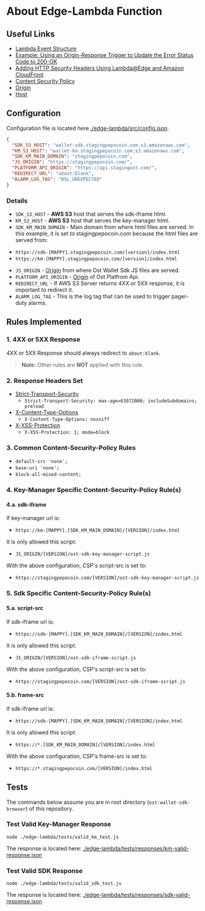 # About Edge-Lambda Function

## Useful Links
* [Lambda Event Structure](https://docs.aws.amazon.com/AmazonCloudFront/latest/DeveloperGuide/lambda-event-structure.html)
* [Example: Using an Origin-Response Trigger to Update the Error Status Code to 200-OK](https://docs.aws.amazon.com/AmazonCloudFront/latest/DeveloperGuide/lambda-examples.html#lambda-examples-custom-error-static-body)
* [Adding HTTP Security Headers Using Lambda@Edge and Amazon CloudFront](https://aws.amazon.com/blogs/networking-and-content-delivery/adding-http-security-headers-using-lambdaedge-and-amazon-cloudfront/)
* [Content Security Policy](https://developer.mozilla.org/en-US/docs/Web/HTTP/CSP)
* [Origin](https://developer.mozilla.org/en-US/docs/Web/HTTP/Headers/Origin)
* [Host](https://developer.mozilla.org/en-US/docs/Web/HTTP/Headers/Host)

## Configuration
Configuration file is located here [./edge-lambda/src/config.json](./src/config.json).
```json
{
  "SDK_S3_HOST": "wallet-sdk.stagingpepocoin.com.s3.amazonaws.com",
  "KM_S3_HOST": "wallet-km.stagingpepocoin.com.s3.amazonaws.com",
  "SDK_KM_MAIN_DOMAIN": "stagingpepocoin.com",
  "JS_ORIGIN": "https://stagingpepocoin.com/",
  "PLATFORM_API_ORIGIN": "https://api.stagingost.com/",
  "REDIRECT_URL": "about:blank",
  "ALARM_LOG_TAG": "BSL_UNEXPECTED"
}
```
### Details
* `SDK_S3_HOST` - **AWS S3** host that serves the sdk-iframe html.
* `KM_S3_HOST` - **AWS S3** host that serves the key-manager html.
* `SDK_KM_MAIN_DOMAIN` - Main domain from where html files are served. In this example, it is set to stagingpepocoin.com because the html files are served from:
 + `https://sdk-[MAPPY].stagingpepocoin.com/[version]/index.html` 
 + `https://km-[MAPPY].stagingpepocoin.com/[version]/index.html`
* `JS_ORIGIN` - [Origin](https://developer.mozilla.org/en-US/docs/Web/HTTP/Headers/Origin) from where Ost Wallet Sdk JS files are served. 
* `PLATFORM_API_ORIGIN` - [Origin](https://developer.mozilla.org/en-US/docs/Web/HTTP/Headers/Origin) of Ost Platfrom Api.
* `REDIRECT_URL` - If AWS S3 Server returns 4XX or 5XX response, it is important to redirect it.
* `ALARM_LOG_TAG` - This is the log tag that can be used to trigger pager-duty alarms.

## Rules Implemented
### 1. 4XX or 5XX Response
4XX or 5XX Response should always redirect to `about:blank`. 
> **Note:** Other rules are **NOT** applied with this rule.

### 2. Response Headers Set
* [Strict-Transport-Security](https://developer.mozilla.org/en-US/docs/Web/HTTP/Headers/Strict-Transport-Security)
  + `Strict-Transport-Security: max-age=63072000; includeSubdomains; preload` 
* [X-Content-Type-Options](https://developer.mozilla.org/en-US/docs/Web/HTTP/Headers/X-Content-Type-Options)
  + `X-Content-Type-Options: nosniff`
* [X-XSS-Protection](https://developer.mozilla.org/en-US/docs/Web/HTTP/Headers/X-XSS-Protection)
  + `X-XSS-Protection: 1; mode=block`

### 3. Common Content-Security-Policy Rules
* `default-src 'none';`
* `base-uri 'none';`
* `block-all-mixed-content;`


### 4. Key-Manager Specific Content-Security-Policy Rule(s)
#### 4.a. sdk-iframe
If key-manager url is:
+ `https://km-[MAPPY].[SDK_KM_MAIN_DOMAIN]/[VERSION]/index.html`

It is only allowed this script:
+ `JS_ORIGIN/[VERSION]/ost-sdk-key-manager-script.js`

With the above configuration, CSP's script-src is set to:
+ `https://stagingpepocoin.com/[VERSION]/ost-sdk-key-manager-script.js`


### 5. Sdk Specific Content-Security-Policy Rule(s)
#### 5.a. script-src
If sdk-iframe url is:
+ `https://sdk-[MAPPY].[SDK_KM_MAIN_DOMAIN]/[VERSION]/index.html`

It is only allowed this script:
+ `JS_ORIGIN/[VERSION]/ost-sdk-iframe-script.js`

With the above configuration, CSP's script-src is set to:
+ `https://stagingpepocoin.com/[VERSION]/ost-sdk-iframe-script.js`

#### 5.b. frame-src
If sdk-iframe url is:
+ `https://sdk-[MAPPY].[SDK_KM_MAIN_DOMAIN]/[VERSION]/index.html`

It is only allowed this script:
+ `https://*.[SDK_KM_MAIN_DOMAIN]/[VERSION]/index.html`

With the above configuration, CSP's frame-src is set to:
+ `https://*.stagingpepocoin.com/[VERSION]/index.html`

## Tests
The commands below assume you are in root directory (`ost-wallet-sdk-browser`) of this repository.
### Test Valid Key-Manager Response
```
node ./edge-lambda/tests/valid_km_test.js
```
The response is located here: [./edge-lambda/tests/responses/km-valid-response.json](./tests/responses/km-valid-response.json)

### Test Valid SDK Response
```
node ./edge-lambda/tests/valid_sdk_test.js
```
The response is located here: [./edge-lambda/tests/responses/sdk-valid-response.json](./tests/responses/sdk-valid-response.json)